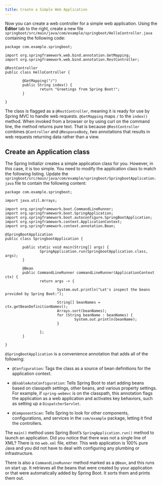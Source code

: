 ```yaml
---
title: Create a Simple Web Application
---
```


Now you can create a web controller for a simple web application. Using
the **Editor** tab to the right, create a new file
`springboot/src/main/java/com/example/springboot/HelloController.java`
containing the following code:

    package com.example.springboot;

    import org.springframework.web.bind.annotation.GetMapping;
    import org.springframework.web.bind.annotation.RestController;

    @RestController
    public class HelloController {

            @GetMapping("/")
            public String index() {
                    return "Greetings from Spring Boot!";
            }

    }

The class is flagged as a `@RestController`, meaning it is ready for use
by Spring MVC to handle web requests. `@GetMapping` maps `/` to the
`index()` method. When invoked from a browser or by using curl on the
command line, the method returns pure text. That is because
`@RestController` combines `@Controller` and `@ResponseBody`, two
annotations that results in web requests returning data rather than a
view.

## Create an Application class

The Spring Initializr creates a simple application class for you.
However, in this case, it is too simple. You need to modify the
application class to match the following listing. Update the
`springboot/src/main/java/com/example/springboot/SpringbootApplication.java`
file to contain the following content:

    package com.example.springboot;

    import java.util.Arrays;

    import org.springframework.boot.CommandLineRunner;
    import org.springframework.boot.SpringApplication;
    import org.springframework.boot.autoconfigure.SpringBootApplication;
    import org.springframework.context.ApplicationContext;
    import org.springframework.context.annotation.Bean;

    @SpringBootApplication
    public class SpringbootApplication {

            public static void main(String[] args) {
                    SpringApplication.run(SpringbootApplication.class, args);
            }

            @Bean
            public CommandLineRunner commandLineRunner(ApplicationContext ctx) {
                    return args -> {

                            System.out.println("Let's inspect the beans provided by Spring Boot:");

                            String[] beanNames = ctx.getBeanDefinitionNames();
                            Arrays.sort(beanNames);
                            for (String beanName : beanNames) {
                                    System.out.println(beanName);
                            }

                    };
            }

    }

`@SpringBootApplication` is a convenience annotation that adds all of
the following:

- `@Configuration`: Tags the class as a source of bean definitions for
  the application context.

- `@EnableAutoConfiguration`: Tells Spring Boot to start adding beans
  based on classpath settings, other beans, and various property
  settings. For example, if `spring-webmvc` is on the classpath, this
  annotation flags the application as a web application and activates
  key behaviors, such as setting up a `DispatcherServlet`.

- `@ComponentScan`: Tells Spring to look for other components,
  configurations, and services in the `com/example` package, letting
  it find the controllers.

The `main()` method uses Spring Boot’s `SpringApplication.run()` method
to launch an application. Did you notice that there was not a single
line of XML? There is no `web.xml` file, either. This web application is
100% pure Java and you did not have to deal with configuring any
plumbing or infrastructure.

There is also a `CommandLineRunner` method marked as a `@Bean`, and this
runs on start up. It retrieves all the beans that were created by your
application or that were automatically added by Spring Boot. It sorts
them and prints them out.
